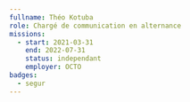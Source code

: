 ```yaml
---
fullname: Théo Kotuba
role: Chargé de communication en alternance 
missions:
  - start: 2021-03-31
    end: 2022-07-31
    status: independant
    employer: OCTO
badges:
  - segur
---
```


